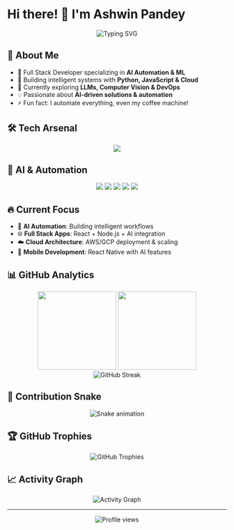 # Hi there! 👋 I'm Ashwin Pandey

<div align="center">
  <img src="https://readme-typing-svg.herokuapp.com?font=Fira+Code&pause=1000&color=36BCF7&center=true&vCenter=true&width=600&lines=Full+Stack+Developer+%7C+AI+Engineer;Machine+Learning+%26+Automation+Expert;Building+the+Future+with+Code;Always+Learning+%26+Innovating!" alt="Typing SVG" />
</div>

## 🚀 About Me
- 🔭 Full Stack Developer specializing in **AI Automation & ML**
- 🤖 Building intelligent systems with **Python, JavaScript & Cloud**
- 🌱 Currently exploring **LLMs, Computer Vision & DevOps**
- 💡 Passionate about **AI-driven solutions & automation**
- ⚡ Fun fact: I automate everything, even my coffee machine!

## 🛠️ Tech Arsenal
<div align="center">
  <img src="https://skillicons.dev/icons?i=python,js,ts,react,nodejs,nextjs,django,fastapi,mongodb,postgresql,docker,kubernetes,aws,gcp,tensorflow,pytorch,git,github,vscode,linux" />
</div>

## 🤖 AI & Automation
<div align="center">
  <img src="https://img.shields.io/badge/Machine_Learning-FF6F00?style=for-the-badge&logo=tensorflow&logoColor=white" />
  <img src="https://img.shields.io/badge/Deep_Learning-00599C?style=for-the-badge&logo=pytorch&logoColor=white" />
  <img src="https://img.shields.io/badge/Computer_Vision-5C3EE8?style=for-the-badge&logo=opencv&logoColor=white" />
  <img src="https://img.shields.io/badge/NLP-FF6B6B?style=for-the-badge&logo=spacy&logoColor=white" />
  <img src="https://img.shields.io/badge/Automation-4ECDC4?style=for-the-badge&logo=zapier&logoColor=white" />
</div>

## 🔥 Current Focus
- 🤖 **AI Automation**: Building intelligent workflows
- 🌐 **Full Stack Apps**: React + Node.js + AI integration
- ☁️ **Cloud Architecture**: AWS/GCP deployment & scaling
- 📱 **Mobile Development**: React Native with AI features

## 📊 GitHub Analytics
<div align="center">
  <img height="180em" src="https://github-readme-stats.vercel.app/api?username=Pandeyashwin26&show_icons=true&theme=radical&include_all_commits=true&count_private=true"/>
  <img height="180em" src="https://github-readme-stats.vercel.app/api/top-langs/?username=Pandeyashwin26&layout=compact&langs_count=8&theme=radical"/>
</div>

<div align="center">
  <img src="https://github-readme-streak-stats.herokuapp.com/?user=Pandeyashwin26&theme=radical" alt="GitHub Streak" />
</div>

## 🐍 Contribution Snake
<div align="center">
  <img src="https://raw.githubusercontent.com/Pandeyashwin26/Pandeyashwin26/output/github-contribution-grid-snake.svg" alt="Snake animation" />
</div>

## 🏆 GitHub Trophies
<div align="center">
  <img src="https://github-profile-trophy.vercel.app/?username=Pandeyashwin26&theme=radical&no-frame=false&no-bg=false&margin-w=4" alt="GitHub Trophies" />
</div>

## 📈 Activity Graph
<div align="center">
  <img src="https://github-readme-activity-graph.vercel.app/graph?username=Pandeyashwin26&theme=react-dark" alt="Activity Graph" />
</div>

---
<div align="center">
  <img src="https://komarev.com/ghpvc/?username=Pandeyashwin26&color=blueviolet&style=flat-square&label=Profile+Views" alt="Profile views" />
</div>
